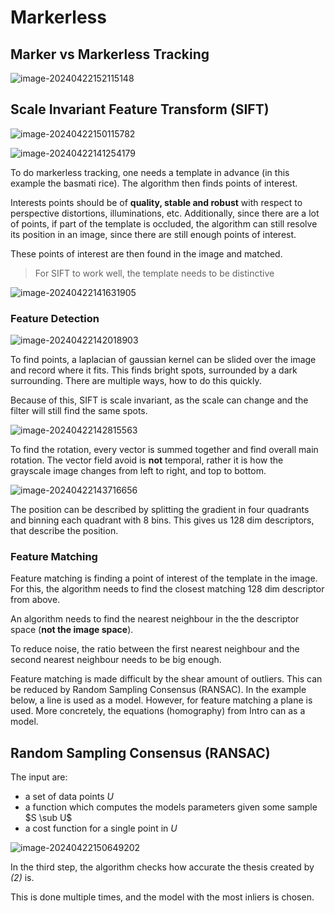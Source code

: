 # Markerless

## Marker vs Markerless Tracking

![image-20240422152115148](./res/Markerless/image-20240422152115148.png)

## Scale Invariant Feature Transform (SIFT)

![image-20240422150115782](./res/Markerless/image-20240422150115782.png)

![image-20240422141254179](./res/Markerless/image-20240422141254179.png)

To do markerless tracking, one needs a template in advance (in this example the basmati rice). The algorithm then finds  points of interest. 

Interests points should be of **quality, stable and robust** with respect to perspective distortions, illuminations, etc. Additionally, since there are a lot of points, if part of the template is occluded, the algorithm can still resolve its position in an image, since there are still enough points of interest.

These points of interest are then found in the image and matched.

> For SIFT to work well, the template needs to be distinctive

![image-20240422141631905](./res/Markerless/image-20240422141631905.png) 

### Feature Detection

![image-20240422142018903](./res/Markerless/image-20240422142018903.png)

To find points, a laplacian of gaussian kernel can be slided over the image and record where it fits. This finds bright spots, surrounded by a dark surrounding. There are multiple ways, how to do this quickly. 

Because of this, SIFT is scale invariant, as the scale can change and the filter will still find the same spots.

![image-20240422142815563](./res/Markerless/image-20240422142815563.png)

To find the rotation, every vector is summed together and find overall main rotation. The vector field avoid is **not** temporal, rather it is how the grayscale image changes from left to right, and top to bottom.

![image-20240422143716656](./res/Markerless/image-20240422143716656.png)

The position can be described by splitting the gradient in four quadrants and binning each quadrant with 8 bins. This gives us 128 dim descriptors, that describe the position.

### Feature Matching

Feature matching is finding a point of interest of the template in the image. For this, the algorithm needs to find the closest matching 128 dim descriptor from above.

An algorithm needs to find the nearest neighbour in the the descriptor space (**not the image space**). 

To reduce noise, the ratio between the first nearest neighbour and the second nearest neighbour needs to be big enough.

Feature matching is made difficult by the shear amount of outliers. This can be reduced by Random Sampling Consensus (RANSAC). In the example below, a line is used as a model. However, for feature matching a plane is used. More concretely, the equations (homography) from Intro can as a model.

## Random Sampling Consensus (RANSAC)

The input are: 

* a set of data points $U$
* a function which computes the models parameters given some sample $S \sub U$​
* a cost function for a single point in $U$

![image-20240422150649202](./res/Markerless/image-20240422150649202.png)

In the third step, the algorithm checks how accurate the thesis created by *(2)* is. 

This is done multiple times, and the model with the most inliers is chosen.  